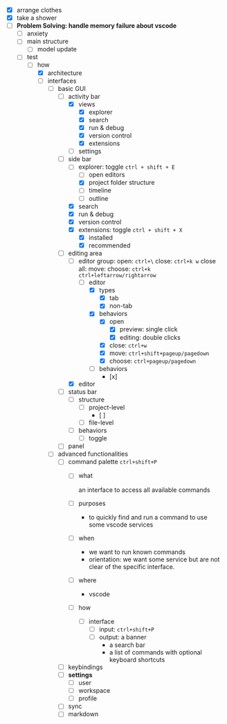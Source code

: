 - [x] arrange clothes
- [x] take a shower
- [ ] **Problem Solving: handle memory failure about vscode**
    - [ ] anxiety
    - [ ] main structure
        - [ ] model update
    - [ ] test
        - [ ] how
            - [x] architecture
            - [ ] interfaces
                - [ ] basic GUI
                    - [ ] activity bar
                        - [x] views
                            - [x] explorer
                            - [x] search
                            - [x] run & debug
                            - [x] version control
                            - [x] extensions
                        - [ ] settings
                    - [ ] side bar          
                        - [ ] explorer: toggle `ctrl + shift + E`
                            - [ ] open editors
                            - [x] project folder structure
                            - [ ] timeline
                            - [ ] outline
                        - [x] search
                        - [x] run & debug
                        - [x] version control
                        - [x] extensions: toggle `ctrl + shift + X` 
                            - [x] installed
                            - [x] recommended
                    - [ ] editing area
                        - [ ] editor group: open: `ctrl+\` close: `ctrl+k w` close all: move: choose: `ctrl+k ctrl+leftarrow/rightarrow`
                            - [ ] editor
                                - [x] types
                                    - [x] tab
                                    - [x] non-tab
                                - [x] behaviors
                                    - [x] open
                                        - [x] preview: single click
                                        - [x] editing: double clicks
                                    - [x] close: `ctrl+w`
                                    - [x] move: `ctrl+shift+pageup/pagedown`
                                    - [x] choose: `ctrl+pageup/pagedown`
                                - [ ] behaviors
                                    - [x] 
                        - [x] editor                        
                    - [ ] status bar
                        - [ ] structure
                            - [ ] project-level
                                - [ ] 
                            - [ ] file-level
                        - [ ] behaviors
                            - [ ] toggle
                    - [ ] panel
                - [ ] advanced functionalities
                    - [ ] command palette `ctrl+shift+P`
                        - [ ] what

                            an interface to access all available commands
                        - [ ] purposes
                            - to quickly find and run a command to use some vscode services
                        - [ ] when
                            - we want to run known commands
                            - orientation: we want some service but are not clear of the specific interface.
                        - [ ] where
                            - vscode
                        - [ ] how
                            - [ ] interface
                                - [ ] input: `ctrl+shift+P`
                                - [ ] output: a banner
                                    - a search bar
                                    - a list of commands with optional keyboard shortcuts
                    - [ ] keybindings
                    - [ ] **settings** 
                        - [ ] user
                        - [ ] workspace
                        - [ ] profile
                    - [ ] sync
                    - [ ] markdown